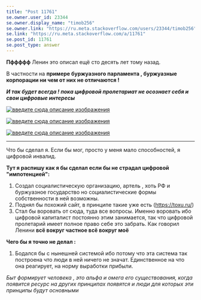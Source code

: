 ```yaml
---
title: "Post 11761"
se.owner.user_id: 23344
se.owner.display_name: "timob256"
se.owner.link: "https://ru.meta.stackoverflow.com/users/23344/timob256"
se.link: "https://ru.meta.stackoverflow.com/a/11761"
se.post_id: 11761
se.post_type: answer
---
```

<p><strong>Пффффф</strong> Ленин это описал ещё сто десять лет тому назад.</p>
<p>В частности на <strong>примере буржуазного парламента , буржуазные корпорации ни чем от них не отличаются !</strong></p>
<p><em><strong>И так будет всегда ! пока цифровой пролетариат не осознает себя и свои цифровые интересы</strong></em></p>
<p><a href="https://i.stack.imgur.com/06O6e.jpg" rel="nofollow noreferrer"><img src="https://i.stack.imgur.com/06O6e.jpg" alt="введите сюда описание изображения" /></a></p>
<p><a href="https://i.stack.imgur.com/mPrEH.jpg" rel="nofollow noreferrer"><img src="https://i.stack.imgur.com/mPrEH.jpg" alt="введите сюда описание изображения" /></a></p>
<p><a href="https://i.stack.imgur.com/H2oH9.jpg" rel="nofollow noreferrer"><img src="https://i.stack.imgur.com/H2oH9.jpg" alt="введите сюда описание изображения" /></a></p>
<hr />
<p>Что бы сделал я.
Если бы мог, просто у меня мало способностей, я цифровой инвалид.</p>
<p><strong>Тут я распишу как я бы сделал если бы не страдал цифровой &quot;импотенцией&quot;:</strong></p>
<ol>
<li>Создал социалистическую организацию, артель , хоть РФ и буржуазное государство но социалистические формы собственности в ней возможны.</li>
<li>Поднял бы похожий сайт, в принципе такие уже есть (<a href="https://toxu.ru/" rel="nofollow noreferrer">https://toxu.ru/</a>)</li>
<li>Стал бы воровать от сюда, туда все вопросы. Именно воровать ибо цифровой капиталист постоянно этим занимается, так что цифровой пролетарий имеет полное право себе это забрать. Как говорил Ленини <strong>всё вокруг частное всё вокруг моё</strong></li>
</ol>
<p><strong>Чего бы я точно не делал :</strong></p>
<ol>
<li>Бодался бы с нынешней системой ибо потому что эта система так построена что люди в ней ничего не значат. Единственное на что она реагирует, на норму выработки прибыли.</li>
</ol>
<p><em>Быт формирует человека , это альфа и омега его существования, когда появится ресурс на других принципах появятся и люди для которых эти принципы будут основными</em></p>
